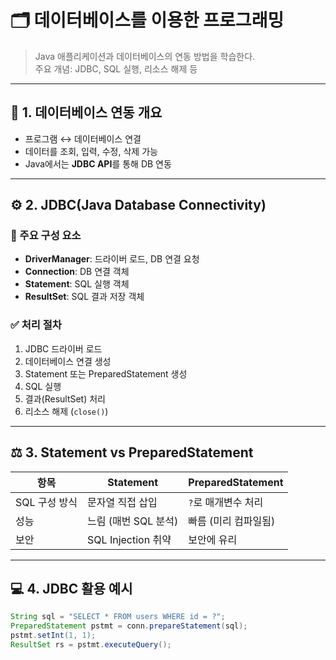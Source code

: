 # 🗂️ 데이터베이스를 이용한 프로그래밍

> Java 애플리케이션과 데이터베이스의 연동 방법을 학습한다.  
> 주요 개념: JDBC, SQL 실행, 리소스 해제 등

---

## 🔗 1. 데이터베이스 연동 개요
- 프로그램 ↔ 데이터베이스 연결
- 데이터를 조회, 입력, 수정, 삭제 가능
- Java에서는 **JDBC API**를 통해 DB 연동

---

## ⚙️ 2. JDBC(Java Database Connectivity)

### 📌 주요 구성 요소
- **DriverManager**: 드라이버 로드, DB 연결 요청
- **Connection**: DB 연결 객체
- **Statement**: SQL 실행 객체
- **ResultSet**: SQL 결과 저장 객체

### ✅ 처리 절차
1. JDBC 드라이버 로드
2. 데이터베이스 연결 생성
3. Statement 또는 PreparedStatement 생성
4. SQL 실행
5. 결과(ResultSet) 처리
6. 리소스 해제 (`close()`)

---

## ⚖️ 3. Statement vs PreparedStatement

| 항목 | Statement | PreparedStatement |
|------|-----------|-------------------|
| SQL 구성 방식 | 문자열 직접 삽입 | `?`로 매개변수 처리 |
| 성능 | 느림 (매번 SQL 분석) | 빠름 (미리 컴파일됨) |
| 보안 | SQL Injection 취약 | 보안에 유리 |

---

## 💻 4. JDBC 활용 예시

```java
String sql = "SELECT * FROM users WHERE id = ?";
PreparedStatement pstmt = conn.prepareStatement(sql);
pstmt.setInt(1, 1);
ResultSet rs = pstmt.executeQuery();
